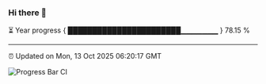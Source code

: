 ### Hi there 👋

⏳ Year progress { ███████████████████████▁▁▁▁▁▁▁ } 78.15 %

---

⏰ Updated on Mon, 13 Oct 2025 06:20:17 GMT

![Progress Bar CI](https://github.com/code-lakshay/GitHub-Actions-Demo/workflows/Progress%20Bar%20CI/badge.svg)
